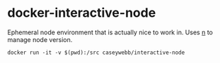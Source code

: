 # docker-interactive-node

Ephemeral node environment that is actually nice to work in.
Uses [n](https://github.com/tj/n) to manage node version.

`docker run -it -v $(pwd):/src caseywebb/interactive-node`
